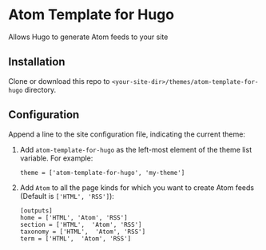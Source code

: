 # Atom Template for Hugo
Allows Hugo to generate Atom feeds to your site

## Installation
Clone or download this repo to `<your-site-dir>/themes/atom-template-for-hugo` directory.

## Configuration
Append a line to the site configuration file, indicating the current theme:
1. Add `atom-template-for-hugo` as the left-most element of the theme list variable. For example:
    ```
    theme = ['atom-template-for-hugo', 'my-theme']
    ```
2. Add `Atom` to all the page kinds for which you want to create Atom feeds (Default is `['HTML', 'RSS']`):
    ```
    [outputs]
    home = ['HTML', 'Atom', 'RSS']
    section = ['HTML',  'Atom', 'RSS']
    taxonomy = ['HTML',  'Atom', 'RSS']
    term = ['HTML',  'Atom', 'RSS']
    ```
